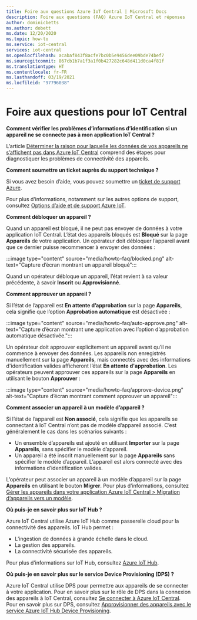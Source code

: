 ```yaml
---
title: Foire aux questions Azure IoT Central | Microsoft Docs
description: Foire aux questions (FAQ) Azure IoT Central et réponses
author: dominicbetts
ms.author: dobett
ms.date: 12/20/2020
ms.topic: how-to
ms.service: iot-central
services: iot-central
ms.openlocfilehash: acabaf843f8acfe7bc0b5e9456dee09bde74bef7
ms.sourcegitcommit: 867cb1b7a1f3a1f0b427282c648d411d0ca4f81f
ms.translationtype: HT
ms.contentlocale: fr-FR
ms.lasthandoff: 03/19/2021
ms.locfileid: "97796038"
---
```

# <a name="frequently-asked-questions-for-iot-central"></a>Foire aux questions pour IoT Central

**Comment vérifier les problèmes d’informations d’identification si un appareil ne se connecte pas à mon application IoT Central ?**

L’article [Déterminer la raison pour laquelle les données de vos appareils ne s’affichent pas dans Azure IoT Central](troubleshoot-connection.md) comprend des étapes pour diagnostiquer les problèmes de connectivité des appareils.

**Comment soumettre un ticket auprès du support technique ?**

Si vous avez besoin d’aide, vous pouvez soumettre un [ticket de support Azure](https://portal.azure.com/#create/Microsoft.Support).

Pour plus d’informations, notamment sur les autres options de support, consultez [Options d’aide et de support Azure IoT](../../iot-fundamentals/iot-support-help.md).

**Comment débloquer un appareil ?**

Quand un appareil est bloqué, il ne peut pas envoyer de données à votre application IoT Central. L’état des appareils bloqués est **Bloqué** sur la page **Appareils** de votre application. Un opérateur doit débloquer l’appareil avant que ce dernier puisse recommencer à envoyer des données :

:::image type="content" source="media/howto-faq/blocked.png" alt-text="Capture d’écran montrant un appareil bloqué":::

Quand un opérateur débloque un appareil, l’état revient à sa valeur précédente, à savoir **Inscrit** ou **Approvisionné**.

**Comment approuver un appareil ?**

Si l’état de l’appareil est **En attente d’approbation** sur la page **Appareils**, cela signifie que l’option **Approbation automatique** est désactivée :

:::image type="content" source="media/howto-faq/auto-approve.png" alt-text="Capture d’écran montrant une application avec l’option d’approbation automatique désactivée.":::

Un opérateur doit approuver explicitement un appareil avant qu’il ne commence à envoyer des données. Les appareils non enregistrés manuellement sur la page **Appareils**, mais connectés avec des informations d'identification valides afficheront l’état **En attente d'approbation**. Les opérateurs peuvent approuver ces appareils sur la page **Appareils** en utilisant le bouton **Approuver** :

:::image type="content" source="media/howto-faq/approve-device.png" alt-text="Capture d’écran montrant comment approuver un appareil":::

**Comment associer un appareil à un modèle d’appareil ?**

Si l’état de l’appareil est **Non associé**, cela signifie que les appareils se connectant à IoT Central n’ont pas de modèle d’appareil associé. C’est généralement le cas dans les scénarios suivants :

- Un ensemble d’appareils est ajouté en utilisant **Importer** sur la page **Appareils**, sans spécifier le modèle d’appareil.
- Un appareil a été inscrit manuellement sur la page **Appareils** sans spécifier le modèle d’appareil. L’appareil est alors connecté avec des informations d’identification valides.  

L’opérateur peut associer un appareil à un modèle d’appareil sur la page **Appareils** en utilisant le bouton **Migrer**. Pour plus d’informations, consultez [Gérer les appareils dans votre application Azure IoT Central > Migration d’appareils vers un modèle](howto-manage-devices.md).

**Où puis-je en savoir plus sur IoT Hub ?**

Azure IoT Central utilise Azure IoT Hub comme passerelle cloud pour la connectivité des appareils. IoT Hub permet :

- L’ingestion de données à grande échelle dans le cloud.
- La gestion des appareils.
- La connectivité sécurisée des appareils.

Pour plus d’informations sur IoT Hub, consultez [Azure IoT Hub](../../iot-hub/index.yml).

**Où puis-je en savoir plus sur le service Device Provisioning (DPS) ?**

Azure IoT Central utilise DPS pour permettre aux appareils de se connecter à votre application. Pour en savoir plus sur le rôle de DPS dans la connexion des appareils à IoT Central, consultez [Se connecter à Azure IoT Central](concepts-get-connected.md). Pour en savoir plus sur DPS, consultez [Approvisionner des appareils avec le service Azure IoT Hub Device Provisioning](../../iot-dps/about-iot-dps.md).